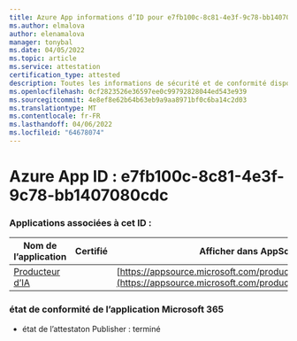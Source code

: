```yaml
---
title: Azure App informations d’ID pour e7fb100c-8c81-4e3f-9c78-bb1407080cdc
ms.author: elmalova
author: elenamalova
manager: tonybal
ms.date: 04/05/2022
ms.topic: article
ms.service: attestation
certification_type: attested
description: Toutes les informations de sécurité et de conformité disponibles pour e7fb100c-8c81-4e3f-9c78-bb1407080cdc.
ms.openlocfilehash: 0cf2823526e36597ee0c99792828044ed543e939
ms.sourcegitcommit: 4e8ef8e62b64b63eb9a9aa8971bf0c6ba14c2d03
ms.translationtype: MT
ms.contentlocale: fr-FR
ms.lasthandoff: 04/06/2022
ms.locfileid: "64678074"
---
```

# <a name="azure-app-id-e7fb100c-8c81-4e3f-9c78-bb1407080cdc"></a>Azure App ID : e7fb100c-8c81-4e3f-9c78-bb1407080cdc


### <a name="apps-associated-with-this-id"></a>Applications associées à cet ID :
| **Nom de l’application** | **Certifié** | **Afficher dans AppSource** |
|--------------|---------------|-----------------------|
| [Producteur d’IA](../forward/WA200003883.md) |  | [https://appsource.microsoft.com/product/office/WA200003883](https://appsource.microsoft.com/product/office/WA200003883) |

### <a name="microsoft-365-app-compliance-status"></a>état de conformité de l’application Microsoft 365
- état de l’attestaton Publisher : terminé
